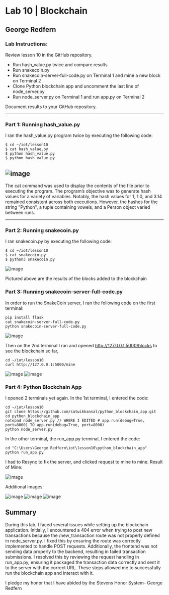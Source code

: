 # Lab 10 | Blockchain
## George Redfern
### Lab Instructions:

Review lesson 10 in the GitHub repository.
- Run hash_value.py twice and compare results
- Run snakecoin.py
- Run snakecoin-server-full-code.py on Terminal 1 and mine a new block on Terminal 2
- Clone Python blockchain app and uncomment the last line of node_server.py
- Run node_server.py on Terminal 1 and run app.py on Terminal 2  </br>

Document results to your GitHub repository.

---
### Part 1: Running hash_value.py

I ran the hash_value.py program twice by executing the following code: 
```
$ cd ~/iot/lesson10
$ cat hash_value.py
$ python hash_value.py
$ python hash_value.py
```
![image](https://github.com/user-attachments/assets/8430fd27-878e-4f7e-8238-7effcc8dd3fd)
---

The cat command was used to display the contents of the file prior to executing the program. The program’s objective was to generate hash values for a variety of variables.
Notably, the hash values for 1, 1.0, and 3.14 remained consistent across both executions. However, the hashes for the string "Python", a tuple containing vowels, and a Person object varied between runs.

---

### Part 2: Running snakecoin.py

I ran snakecoin.py by executing the following code: 
```
$ cd ~/iot/lesson10
$ cat snakecoin.py
$ python3 snakecoin.py
```
![image](https://github.com/user-attachments/assets/16db7377-17af-4c30-a177-1a43e02e582f)

Pictured above are the results of the blocks added to the blockchain


### Part 3: Running snakecoin-server-full-code.py

In order to run the SnakeCoin server, I ran the following code on the first terminal: 
```
pip install flask
cat snakecoin-server-full-code.py
python snakecoin-server-full-code.py
```
![image](https://github.com/user-attachments/assets/5315557d-99d1-44d7-812d-c58aaad2aae8)

Then on the 2nd terminal I ran and opened http://127.0.0.1:5000/blocks to see the blockchain so far,
```
cd ~/iot/lesson10
curl http://127.0.0.1:5000/mine
```
![image](https://github.com/user-attachments/assets/5e081967-9659-4792-8c15-4842a7d5cd8e)
![image](https://github.com/user-attachments/assets/6d31b8b5-e413-4262-948e-eeaf8ac08641)

### Part 4: Python Blockchain App

 I opened 2 terminals yet again. In the 1st terminal, I entered the code:
```
cd ~/iot/lesson10
git clone https://github.com/satwikkansal/python_blockchain_app.git
cd python_blockchain_app
notepad node_server.py // WHERE I EDITED # app.run(debug=True, port=8000) TO app.run(debug=True, port=8000)
python node_server.py
```
In the other terminal, the run_app.py terminal, I entered the code:
```
cd "C:\Users\George Redfern\iot\lesson10\python_blockchain_app"
python run_app.py
```
I had to Resync to fix the server, and clicked request to mine to mine. 
Result of Mine:

![image](https://github.com/user-attachments/assets/ba29d1ec-592c-4721-92bb-650210ede21e)


Additional Images:

![image](https://github.com/user-attachments/assets/f4ec5e96-5763-4cfc-8099-1c7e97130b1c)
![image](https://github.com/user-attachments/assets/3f5b8cb8-7ad5-4f3a-bd58-b71d55f8bbe7)
![image](https://github.com/user-attachments/assets/2313da8f-c948-42f9-964b-2d5a9df2d4b6)

## Summary
During this lab, I faced several issues while setting up the blockchain application. Initially, I encountered a 404 error when trying to post new transactions because the /new_transaction route was not properly defined in node_server.py. I fixed this by ensuring the route was correctly implemented to handle POST requests. Additionally, the frontend was not sending data properly to the backend, resulting in failed transaction submissions. I resolved this by reviewing the request handling in run_app.py, ensuring it packaged the transaction data correctly and sent it to the server with the correct URL. These steps allowed me to successfully run the blockchain app and interact with it.

I pledge my honor that I have abided by the Stevens Honor System- George Redfern
